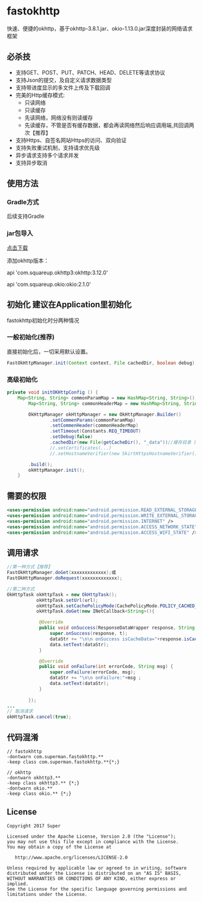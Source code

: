 # fastokhttp
快速、便捷的okhttp，基于okhttp-3.8.1.jar、okio-1.13.0.jar深度封装的网络请求框架

## 必杀技
* 支持GET、POST、PUT、PATCH、HEAD、DELETE等请求协议
* 支持Json的提交，及自定义请求数据类型
* 支持带进度显示的多文件上传及下载回调
* 完美的Http缓存模式:
  - 只读网络
  - 只读缓存
  - 先读网络，网络没有则读缓存
  - 先读缓存，不管是否有缓存数据，都会再读网络然后响应调用端,共回调两次【推荐】
* 支持Https、自签名网站Https的访问、双向验证
* 支持失败重试机制，支持请求优先级
* 异步请求支持多个请求并发
* 支持异步取消

## 使用方法
### Gradle方式
后续支持Gradle

### jar包导入
[点击下载](/versions)

添加okhttp版本：

api 'com.squareup.okhttp3:okhttp:3.12.0'

api 'com.squareup.okio:okio:2.1.0'

## 初始化 建议在Application里初始化
fastokhttp初始化时分两种情况

### 一般初始化(推荐)
直接初始化后，一切采用默认设置。
```java
FastOkHttpManager.init(Context context, File cachedDir, boolean debug);
```

### 高级初始化
```java
private void initOKHttpConfig () {
	Map<String, String> commonParamMap = new HashMap<String, String>();
        Map<String, String> commonHeaderMap = new HashMap<String, String>();

        OkHttpManager okHttpManager = new OkHttpManager.Builder()
                .setCommenParams(commonParamMap)
                .setCommenHeader(commonHeaderMap)
                .setTimeout(Constants.REQ_TIMEOUT)
                .setDebug(false)
                .cachedDir(new File(getCacheDir(), "_data"))//缓存目录 (必须的配置)
                //.setCertificates(...)
                //.setHostnameVerifier(new SkirtHttpsHostnameVerifier())

        .build();
        okHttpManager.init();
	}
```

## 需要的权限
```xml
<uses-permission android:name="android.permission.READ_EXTERNAL_STORAGE" />
<uses-permission android:name="android.permission.WRITE_EXTERNAL_STORAGE" />
<uses-permission android:name="android.permission.INTERNET" />
<uses-permission android:name="android.permission.ACCESS_NETWORK_STATE" />
<uses-permission android:name="android.permission.ACCESS_WIFI_STATE" />
```

## 调用请求 
```java
//第一种方式【推荐】
FastOkHttpManager.doGet(xxxxxxxxxxxxx);或
FastOkHttpManager.doRequest(xxxxxxxxxxxxx);

//第二种方式
OkHttpTask okHttpTask = new OkHttpTask();
    	   okHttpTask.setUrl(url);
    	   okHttpTask.setCachePolicyMode(CachePolicyMode.POLICY_CACHED_AND_NETWORK);
    	   okHttpTask.doGet(new INetCallback<String>(){

			@Override
			public void onSuccess(ResponseDataWrapper response, String t) {
				super.onSuccess(response, t);
				dataStr += "\n\n onSuccess isCacheData="+response.isCacheData()+" > datas:"+t ;
				data.setText(dataStr);
			}

			@Override
			public void onFailure(int errorCode, String msg) {
				super.onFailure(errorCode, msg);
				dataStr += "\n\n onFailure:"+msg ;
				data.setText(dataStr);
			}
    		
    	});
...
// 取消请求
okHttpTask.cancel(true);
```

## 代码混淆
```text
// fastokhttp
-dontwarn com.superman.fastokhttp.**
-keep class com.superman.fastokhttp.**{*;}

// okhttp
-dontwarn okhttp3.**
-keep class okhttp3.** {*;} 
-dontwarn okio.**
-keep class okio.** {*;} 
```

## License
```text
Copyright 2017 Super

Licensed under the Apache License, Version 2.0 (the "License");
you may not use this file except in compliance with the License.
You may obtain a copy of the License at

   http://www.apache.org/licenses/LICENSE-2.0

Unless required by applicable law or agreed to in writing, software
distributed under the License is distributed on an "AS IS" BASIS,
WITHOUT WARRANTIES OR CONDITIONS OF ANY KIND, either express or implied.
See the License for the specific language governing permissions and
limitations under the License.
```
